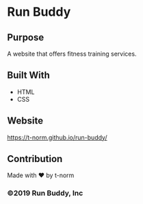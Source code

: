 # Run Buddy

## Purpose
A website that offers fitness training services.

## Built With
* HTML
* CSS

## Website
https://t-norm.github.io/run-buddy/

## Contribution
Made with ❤️ by t-norm

### ©️2019 Run Buddy, Inc 
